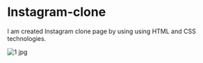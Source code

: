 # Instagram-clone
I am created Instagram clone page by using using HTML and CSS technologies. 


![1 jpg](https://user-images.githubusercontent.com/79346701/192041572-c198e323-b9c6-4971-b3a6-ec589b9f01b7.png)
